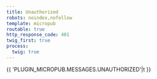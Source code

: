 ```yaml
---
title: Unauthorized
robots: noindex,nofollow
template: micropub
routable: true
http_response_code: 401
twig_first: true
process:
  twig: true
---
```


{{ 'PLUGIN_MICROPUB.MESSAGES.UNAUTHORIZED'|t }}